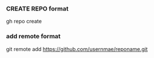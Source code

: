 ### CREATE REPO format
gh repo create <repo name> 

### add remote format 
git remote add <https://github.com/usernmae/reponame.git>

